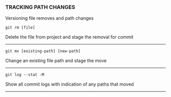 ### TRACKING PATH CHANGES
Versioning file removes and path changes

```
git rm [file]
```
Delete the file from project and stage the removal for commit

---

```
git mv [existing-path] [new-path]
```
Change an existing file path and stage the move

---

```
git log --stat -M
```
Show all commit logs with indication of any paths that moved

---